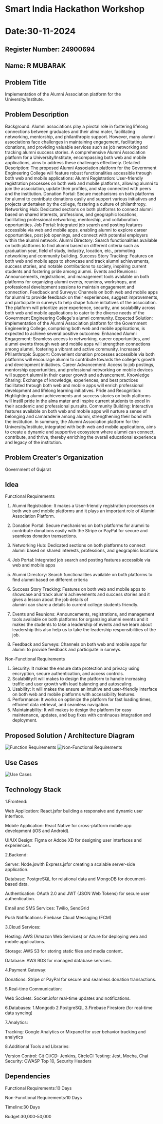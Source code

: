 # Smart India Hackathon Workshop
# Date:30-11-2024
## Register Number: 24900694
## Name: R MUBARAK
## Problem Title
Implementation of the Alumni Association platform for the University/Institute.
## Problem Description
Background: Alumni associations play a pivotal role in fostering lifelong connections between graduates and their alma mater, facilitating networking, mentorship, and philanthropic support. However, many alumni associations face challenges in maintaining engagement, facilitating donations, and providing valuable services such as job networking and tracking alumni success stories. A comprehensive Alumni Association platform for a University/Institute, encompassing both web and mobile applications, aims to address these challenges effectively. Detailed Description: The proposed Alumni Association platform for the Government Engineering College will feature robust functionalities accessible through both web and mobile applications: Alumni Registration: User-friendly registration processes on both web and mobile platforms, allowing alumni to join the association, update their profiles, and stay connected with peers and the institution. Donation Portal: Secure mechanisms on both platforms for alumni to contribute donations easily and support various initiatives and projects undertaken by the college, fostering a culture of philanthropy. Networking Hub: Dedicated sections on both platforms to connect alumni based on shared interests, professions, and geographic locations, facilitating professional networking, mentorship, and collaboration opportunities. Job Portal: Integrated job search and posting features accessible via web and mobile apps, enabling alumni to explore career opportunities, post job openings, and connect with potential employers within the alumni network. Alumni Directory: Search functionalities available on both platforms to find alumni based on different criteria such as graduation year, field of study, industry, location, etc., promoting networking and community building. Success Story Tracking: Features on both web and mobile apps to showcase and track alumni achievements, success stories, and notable contributions to society, inspiring current students and fostering pride among alumni. Events and Reunions: Announcements, registrations, and management tools available on both platforms for organizing alumni events, reunions, workshops, and professional development sessions to maintain engagement and connection. Feedback and Surveys: Channels on both web and mobile apps for alumni to provide feedback on their experiences, suggest improvements, and participate in surveys to help shape future initiatives of the association. The platform will prioritize user experience, security, and scalability across both web and mobile applications to cater to the diverse needs of the Government Engineering College's alumni community. Expected Solution: Implementation of the Alumni Association platform for the Government Engineering College, comprising both web and mobile applications, is expected to achieve several positive outcomes: Enhanced Alumni Engagement: Seamless access to networking, career opportunities, and alumni events through web and mobile apps will strengthen connections among alumni, fostering a vibrant and active community. Increased Philanthropic Support: Convenient donation processes accessible via both platforms will encourage alumni to contribute towards the college's growth and development initiatives. Career Advancement: Access to job postings, mentorship opportunities, and professional networking on mobile devices will support alumni in their career growth and advancement. Knowledge Sharing: Exchange of knowledge, experiences, and best practices facilitated through both web and mobile apps will enrich professional development and lifelong learning initiatives. Pride and Recognition: Highlighting alumni achievements and success stories on both platforms will instill pride in the alma mater and inspire current students to excel in their academic and professional pursuits. Community Building: Interactive features available on both web and mobile apps will nurture a sense of belonging and camaraderie among alumni, strengthening their bond with the institution. In summary, the Alumni Association platform for the University/Institute, integrated with both web and mobile applications, aims to create a dynamic and supportive ecosystem where alumni can connect, contribute, and thrive, thereby enriching the overall educational experience and legacy of the institution.
## Problem Creater's Organization
Government of Gujarat

## Idea
Functional Requirements

1. Alumni Registration:  It makes a User-friendly registration processes on both web and mobile platforms and it plays an important role of Alumini Association Platform.
2. Donation Portal:  Secure mechanisms on both platforms for alumni to contribute donations easily with the Stripe or PayPal for secure and seamless donation transactions.

3. Networking Hub: Dedicated sections on both platforms to connect alumni based on shared interests, professions, and geographic locations
4. Job Portal: Integrated job search and posting features accessible via web and mobile apps
5. Alumni Directory: Search functionalities available on both platforms to find alumni based on different criteria
6. Success Story Tracking: Features on both web and mobile apps to showcase and track alumni achievements and success stories and it gives a lesson about the job details of  
   alumini can share a details to current college students friendly.
7. Events and Reunions: Announcements, registrations, and management tools available on both platforms for organizing alumni events and it makes the students to take a
   leadership of events and we learn about leadership this also help us to take the leadership responsibilities of the job.
8. Feedback and Surveys: Channels on both web and mobile apps for alumni to provide feedback and participate in surveys.



Non-Functional Requirements

1. Security: It makes the ensure data protection and privacy using encryption, secure authentication, and access controls.
2. Scalability:It will makes to design the platform to handle increasing traffic and user growth with load balancing and autoscaling.
3. Usability: It will makes the ensure an intuitive and user-friendly interface on both web and mobile platforms with accessibility features.
4. Performance: It works on optimize the platform for fast loading times, efficient data retrieval, and seamless navigation.
5. Maintainability: It will makes to design the platform for easy maintenance, updates, and bug fixes with continuous integration and deployment.




## Proposed Solution / Architecture Diagram
![Function Requirements](https://github.com/user-attachments/assets/68a6a0d9-fe9c-4109-a8e8-fb4ead26ec89)
![Non-Functional Requirements](https://github.com/user-attachments/assets/b6c770b0-86c3-49cf-bcd0-3a7a40a524f6)



## Use Cases
![Use Cases](https://github.com/user-attachments/assets/c9044f65-f1b6-437b-b394-21ff0fad5fc6)


## Technology Stack
1.Frontend:

Web Application: React.jsfor building a responsive and dynamic user interface.

Mobile Application: React Native for cross-platform mobile app development (iOS and Android).

UI/UX Design: Figma or Adobe XD for designing user interfaces and experiences.

2.Backend:

Server: Node.jswith Express.jsfor creating a scalable server-side application.

Database: PostgreSQL for relational data and MongoDB for document-based data.

Authentication: OAuth 2.0 and JWT (JSON Web Tokens) for secure user authentication.

Email and SMS Services: Twilio, SendGrid

Push Notifications: Firebase Cloud Messaging (FCM)

3.Cloud Services:

Hosting: AWS (Amazon Web Services) or Azure for deploying web and mobile applications.

Storage: AWS S3 for storing static files and media content.

Database: AWS RDS for managed database services.

4.Payment Gateway:

Donations: Stripe or PayPal for secure and seamless donation transactions.

5.Real-time Communication:

Web Sockets: Socket.iofor real-time updates and notifications.

6.Databases:
  1.Mongodb
  2.PostgreSQL
  3.Firebase Firestore (for real-time data syncing)

7.Analytics:

Tracking: Google Analytics or Mixpanel for user behavior tracking and analytics

8.Additional Tools and Libraries:

Version Control: Git
CI/CD: Jenkins, CircleCI
Testing: Jest, Mocha, Chai
Security: OWASP Top 10, Security Headers


## Dependencies
Functional Requirements:10 Days

Non-Functional Requirements:10 Days

Timeline:30 Days

Budget:30,000-50,000



